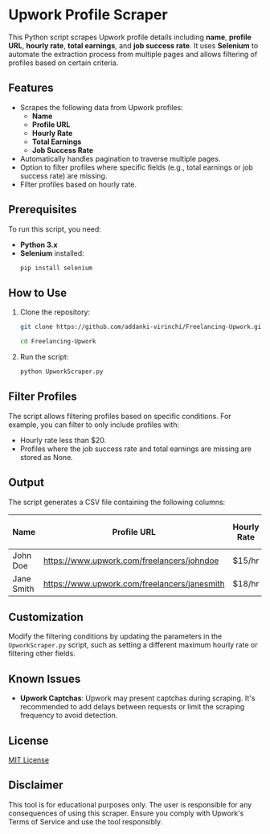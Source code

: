 # Upwork Profile Scraper

This Python script scrapes Upwork profile details including **name**, **profile URL**, **hourly rate**, **total earnings**, and **job success rate**. It uses **Selenium** to automate the extraction process from multiple pages and allows filtering of profiles based on certain criteria.

## Features

- Scrapes the following data from Upwork profiles:
  - **Name**
  - **Profile URL**
  - **Hourly Rate**
  - **Total Earnings**
  - **Job Success Rate**
- Automatically handles pagination to traverse multiple pages.
- Option to filter profiles where specific fields (e.g., total earnings or job success rate) are missing.
- Filter profiles based on hourly rate.

## Prerequisites

To run this script, you need:
- **Python 3.x**
- **Selenium** installed:
  ```bash
  pip install selenium
  ```

## How to Use

1. Clone the repository:
   ```bash
   git clone https://github.com/addanki-virinchi/Freelancing-Upwork.git

   cd Freelancing-Upwork
   ```



3. Run the script:
   ```bash
   python UpworkScraper.py
   ```

## Filter Profiles

The script allows filtering profiles based on specific conditions. For example, you can filter to only include profiles with:
- Hourly rate less than $20.
- Profiles where the job success rate and total earnings are missing are stored as None.

## Output

The script generates a CSV file containing the following columns:

| Name       | Profile URL                                 | Hourly Rate | Total Earnings | Job Success Rate |
|------------|---------------------------------------------|-------------|----------------|------------------|
| John Doe   | https://www.upwork.com/freelancers/johndoe  | $15/hr      | None           | None             |
| Jane Smith | https://www.upwork.com/freelancers/janesmith| $18/hr      | $5000          | 95%              |

## Customization

Modify the filtering conditions by updating the parameters in the `UpworkScraper.py` script, such as setting a different maximum hourly rate or filtering other fields.

## Known Issues

- **Upwork Captchas**: Upwork may present captchas during scraping. It's recommended to add delays between requests or limit the scraping frequency to avoid detection.


## License

[MIT License](LICENSE)

## Disclaimer

This tool is for educational purposes only. The user is responsible for any consequences of using this scraper. Ensure you comply with Upwork's Terms of Service and use the tool responsibly.
